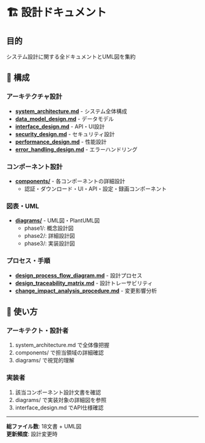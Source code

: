 # 🏗️ 設計ドキュメント

## 目的  
システム設計に関する全ドキュメントとUML図を集約

## 📂 構成

### アーキテクチャ設計
- **[system_architecture.md](system_architecture.md)** - システム全体構成
- **[data_model_design.md](data_model_design.md)** - データモデル
- **[interface_design.md](interface_design.md)** - API・UI設計
- **[security_design.md](security_design.md)** - セキュリティ設計
- **[performance_design.md](performance_design.md)** - 性能設計
- **[error_handling_design.md](error_handling_design.md)** - エラーハンドリング

### コンポーネント設計
- **[components/](components/)** - 各コンポーネントの詳細設計
  - 認証・ダウンロード・UI・API・設定・録画コンポーネント

### 図表・UML
- **[diagrams/](diagrams/)** - UML図・PlantUML図
  - phase1/: 概念設計図
  - phase2/: 詳細設計図  
  - phase3/: 実装設計図

### プロセス・手順
- **[design_process_flow_diagram.md](design_process_flow_diagram.md)** - 設計プロセス
- **[design_traceability_matrix.md](design_traceability_matrix.md)** - 設計トレーサビリティ
- **[change_impact_analysis_procedure.md](change_impact_analysis_procedure.md)** - 変更影響分析

## 🎯 使い方

### アーキテクト・設計者
1. system_architecture.md で全体像把握
2. components/ で担当領域の詳細確認
3. diagrams/ で視覚的理解

### 実装者
1. 該当コンポーネント設計文書を確認
2. diagrams/ で実装対象の詳細図を参照
3. interface_design.md でAPI仕様確認

---
**総ファイル数**: 18文書 + UML図  
**更新頻度**: 設計変更時